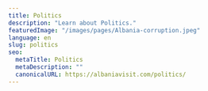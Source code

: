 ```yaml
---
title: Politics
description: "Learn about Politics."
featuredImage: "/images/pages/Albania-corruption.jpeg"
language: en
slug: politics
seo:
  metaTitle: Politics
  metaDescription: ""
  canonicalURL: https://albaniavisit.com/politics/
---
```



